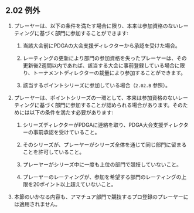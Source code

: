 ## 2.02 例外

1. プレーヤーは、以下の条件を満たす場合に限り、本来は参加資格のないレーティングに基づく部門に参加することができます:

	1. 当該大会前にPDGAの大会支援ディレクターから承認を受けた場合。

	2. レーティングの更新により部門の参加資格を失ったプレーヤーは、その更新後2週間以内であれば、該当する大会に事前登録している場合に限り、トーナメントディレクターの裁量により参加することができます。

	3.	該当するポイントシリーズに参加している場合（`2.02.B` 参照）。

1. プレーヤーは、ポイントシリーズの一環として、本来は参加資格のないレーティングに基づく部門に参加することが認められる場合があります。そのためには以下の条件を満たす必要があります:

	1. シリーズディレクターがPDGAに連絡を取り、PDGA大会支援ディレクターの事前承認を受けていること。

	2. そのシリーズが、プレーヤーがシリーズ全体を通じて同じ部門に留まることを許可していること。

	3. プレーヤーがシリーズ中に一度も上位の部門で競技していないこと。

	4. プレーヤーのレーティングが、参加を希望する部門のレーティングの上限を20ポイント以上超えていないこと。

1. 本節のいかなる内容も、アマチュア部門で競技するプロ登録のプレーヤーには適用されません。

